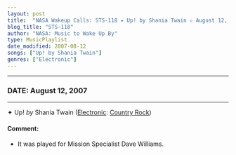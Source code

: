 ```yaml
---
layout: post
title:  "NASA Wakeup Calls: STS-118 ✦ Up! by Shania Twain ✫ August 12, 2007"
blog_title: "STS-118"
author: "NASA: Music to Wake Up By"
type: MusicPlaylist
date_modified: 2007-08-12
songs: ["Up! by Shania Twain"]
genres: ["Electronic"]
---
```


----
### DATE: August 12, 2007
----
✦ Up! *by* Shania Twain ([Electronic](https://www.discogs.com/genre/Electronic): [Country Rock](https://www.discogs.com/style/Country%20Rock)) <a target="blank_" href="https://www.discogs.com/Shania-Twain-Up/master/132437">
    <i class="fas fa-compact-disc"
       title="Discogs entry for this song"
       alt="Discogs entry for this song"
       style="font-size: 1.1em;"></i></a>
    

#### Comment:
* It was played for Mission Specialist Dave Williams.



<br/>
<center>
	<a target="_blank"
	   href="https://twitter.com/intent/tweet?hashtags=Space,NASA,Playlist,NASAWakeupCalls,SpaceProgram&text=🚀 {{ page.author}}, '{{ page.songs.first }}' {{ page.title }}, {{ page.date | date: '%B %d, %Y' }}, {{ site.url }}{{ page.url }}&via=nasawakeupcalls"><i class="fab fa-twitter" title="Tweet this page" alt="Tweet this page" style="font-size: 1.3em;"></i></a>
	&nbsp; 	<i class="fas fa-user-astronaut" style="font-size: 1.5em;"></i> &nbsp;
    <a id="custom_amazon_link"
       type="amzn" search="#"
       category="popular music">
    <i class="fab fa-amazon" style="font-size: 1.3em;"></i></a>
</center>

<!-- Randomly resolve an individual entry from a song array -->
<script src="/assets/javascript/seedrandom.min.js"></script>
<script>
  var wake_me_up = ["Up! by Shania Twain"];
  var prng = new Math.seedrandom();
  function randomSong() {
    song = wake_me_up[Math.floor(Math.random() * wake_me_up.length)];
    var amazon_link = document.getElementById("custom_amazon_link");
    amazon_link.setAttribute("search", song);
  }
  window.onload = randomSong();
</script>
